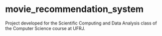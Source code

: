# movie_recommendation_system
Project developed for the Scientific Computing and Data Analysis class of the Computer Science course at UFRJ.
